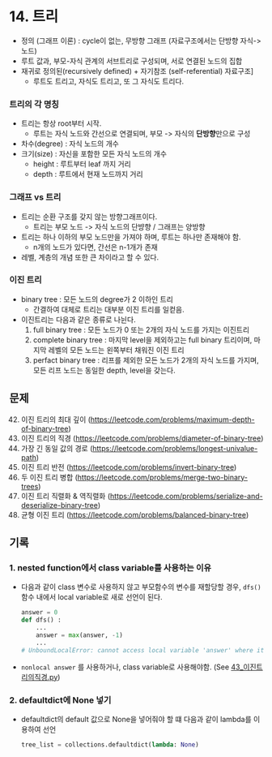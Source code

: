 # 14. 트리

- 정의 (그래프 이론) : cycle이 없는, 무방향 그래프 (자료구조에서는 단방향 자식->노드)
- 루트 값과, 부모-자식 관계의 서브트리로 구성되며, 서로 연결된 노드의 집합
- 재귀로 정의된(recursively defined) + 자기참조 (self-referential) 자료구조]
  - 루트도 트리고, 자식도 트리고, 또 그 자식도 트리다.

### 트리의 각 명칭

- 트리는 항상 root부터 시작.
  - 루트는 자식 노드와 간선으로 연결되며, 부모 -> 자식의 **단방향**만으로 구성
- 차수(degree) : 자식 노드의 개수
- 크기(size) : 자신을 포함한 모든 자식 노드의 개수
  - height : 루트부터 leaf 까지 거리
  - depth : 루트에서 현재 노드까지 거리

### 그래프 vs 트리

- 트리는 순환 구조를 갖지 않는 방향그래프이다.
  - 트리는 부모 노드 -> 자식 노드의 단뱡향 / 그래프는 양방향
- 트리는 하나 이하의 부모 노드만을 가져야 하며, 루트는 하나만 존재해야 함.
  - n개의 노드가 있다면, 간선은 n-1개가 존재
- 레벨, 계층의 개념 또한 큰 차이라고 할 수 있다.

### 이진 트리

- binary tree : 모든 노드의 degree가 2 이하인 트리
  - 간결하여 대체로 트리는 대부분 이진 트리를 일컫음.
- 이진트리는 다음과 같은 종류로 나뉜다.
  1. full binary tree : 모든 노드가 0 또는 2개의 자식 노드를 가지는 이진트리
  2. complete binary tree : 마지막 level을 제외하고는 full binary 트리이며, 마지막 레벨의 모든 노드는 왼쪽부터 채워진 이진 트리
  3. perfact binary tree : 리프를 제외한 모든 노드가 2개의 자식 노드를 가지며, 모든 리프 노드는 동일한 depth, level을 갖는다.

## 문제

42. 이진 트리의 최대 깊이 (https://leetcode.com/problems/maximum-depth-of-binary-tree)
43. 이진 트리의 직경 (https://leetcode.com/problems/diameter-of-binary-tree)
44. 가장 긴 동일 값의 경로 (https://leetcode.com/problems/longest-univalue-path)
45. 이진 트리 반전 (https://leetcode.com/problems/invert-binary-tree)
46. 두 이진 트리 병합 (https://leetcode.com/problems/merge-two-binary-trees)
47. 이진 트리 직렬화 & 역직렬화 (https://leetcode.com/problems/serialize-and-deserialize-binary-tree)
48. 균형 이진 트리 (https://leetcode.com/problems/balanced-binary-tree)

## 기록

### 1. nested function에서 class variable를 사용하는 이유

- 다음과 같이 class 변수로 사용하지 않고 부모함수의 변수를 재할당할 경우, `dfs()` 함수 내에서 local variable로 새로 선언이 된다.

  ```python
  answer = 0
  def dfs() :
      ...
      answer = max(answer, -1)
      ...
  # UnboundLocalError: cannot access local variable 'answer' where it is not associated with a value
  ```

- `nonlocal answer` 를 사용하거나, class variable로 사용해야함. (See [43\_이진트리의직경.py](./43_이진트리의직경.py))

### 2. defaultdict에 None 넣기

- defaultdict의 default 값으로 None을 넣어줘야 할 떄 다음과 같이 lambda를 이용하여 선언

  ```python
  tree_list = collections.defaultdict(lambda: None)
  ```
